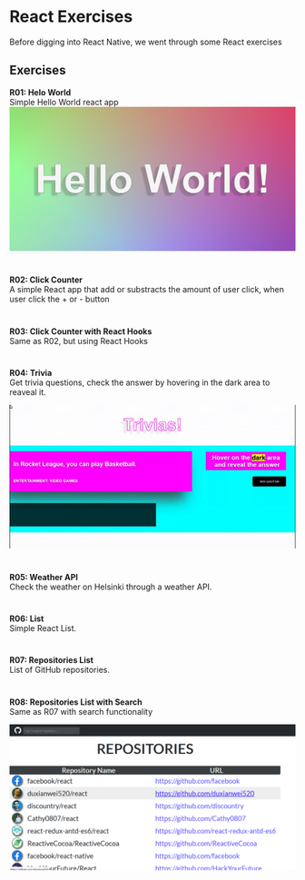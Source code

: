 # React Exercises
Before digging into React Native, we went through some React exercises


## Exercises
**R01: Helo World**  
Simple Hello World react app  
<a href="https://raw.githubusercontent.com/Claudiferock/Mobile-Programming/master/img/R01.png"><img src="https://raw.githubusercontent.com/Claudiferock/Mobile-Programming/master/img/R01.png" alt="React Hello world screenshot" width="512"/></a>
# 
**R02: Click Counter**  
A simple React app that add or substracts the amount of user click, when user click the + or - button  
#
**R03: Click Counter with React Hooks**  
Same as R02, but using React Hooks  
#
**R04: Trivia**  
Get trivia questions, check the answer by hovering in the dark area to reaveal it.

<a href="https://raw.githubusercontent.com/Claudiferock/Mobile-Programming/master/img/R04.gif"><img src="https://raw.githubusercontent.com/Claudiferock/Mobile-Programming/master/img/R04.gif" alt="React Hello world screenshot" width="512"/></a>  
#
**R05: Weather API**  
Check the weather on Helsinki through a weather API.
#
**R06: List**  
Simple React List.
#
**R07: Repositories List**  
List of GitHub repositories.
#
**R08: Repositories List with Search**  
Same as R07 with search functionality


<a href="https://raw.githubusercontent.com/Claudiferock/Mobile-Programming/master/img/R08.png"><img src="https://raw.githubusercontent.com/Claudiferock/Mobile-Programming/master/img/R08.png" alt="React Hello world screenshot" width="512"/></a>
